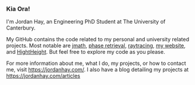 ### Kia Ora!

I'm Jordan Hay, an Engineering PhD Student at The University of Canterbury.

My GitHub contains the code related to my personal and university related projects. Most notable are [jmath](https://github.com/JHay0112/jmath), [phase retrieval](https://github.com/JHay0112/phase_retrieval), [raytracing](https://github.com/JHay0112/raytracing), [my website](https://github.com/JHay0112/JHay0112.github.io), and [HightHeight](https://github.com/JHay0112/HightHeight). But feel free to explore my code as you please.

For more information about me, what I do, my projects, or how to contact me, visit https://jordanhay.com/. I also have a blog detailing my projects at https://jordanhay.com/articles
